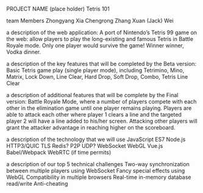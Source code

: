PROJECT NAME (place holder)
Tetris 101

team Members
Zhongyang Xia
Chengrong Zhang
Xuan (Jack) Wei

a description of the web application:
A port of Nintendo’s Tetris 99 game on the web: allow players to play the long-existing and famous Tetris in Battle Royale mode. Only one player would survive the game!
Winner winner, Vodka dinner.

a description of the key features that will be completed by the Beta version:
Basic Tetris game play (single player mode), including Tetrimino, Mino, Matrix, Lock Down, Line Clear, Hard Drop, Soft Drop, Combo, Tetris Line Clear

a description of additional features that will be complete by the Final version:
Battle Royale Mode, where a number of players compete with each other in the elimination game until one player remains playing. Players are able to attack each other where player 1 clears a line and the targeted player 2 will have a line added to his/her screen. Attacking other players will grant the attacker advantage in reaching higher on the scoreboard.

a description of the technology that we will use
JavaScript ES7
Node.js
HTTP3/QUIC
TLS
Redis?
P2P UDP?
WebSocket
WebGL
Vue.js
Babel/Webpack
WebRTC (if time permits)

a description of our top 5 technical challenges
Two-way synchronization between multiple players using WebSocket
Fancy special effects using WebGL
Compatibility in multiple browsers
Real-time in-memory database read/write
Anti-cheating
